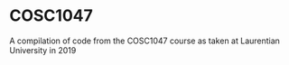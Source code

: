 # COSC1047
A compilation of code from the COSC1047 course as taken at Laurentian University in 2019
